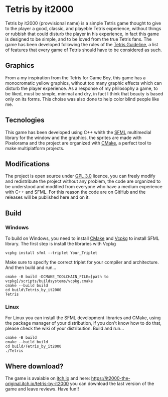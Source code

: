 # Tetris by it2000
Tetris by it2000 (provvisional name) is a simple Tetris game thought to give to the player a good, classic, and playeble Tetris experience, without things or rubbish that could disturb the player in his experience, in fact this game is designed to be simple, and to be loved from the true Tetris fans. The game has been developed following the rules of the [Tetris Guideline](https://tetris.wiki/Tetris_Guideline), a list of features that every game of Tetris should have to be considered as such.
## Graphics
From a my inspiration from the Tetris for Game Boy, this game has a monocromatic yellow graphics, without too many graphic effects which can disturb the player experience. As a response of my philosophy a game, to be liked, must be simple, minimal and dry, in fact I think that beauty is based only on its forms. This choise was also done to help color blind people like me.
## Tecnologies
This game has been developed using C++ whith the [SFML](https://www.sfml-dev.org/) multimedial library for the window and the graphics, the sprites are made with Pixelorama and the project are organized with [CMake](https://cmake.org/), a perfect tool to make multiplatform projects.
## Modifications
The project is open source under [GPL 3.0](https://www.gnu.org/licenses/gpl-3.0.en.html) licence, you can freely modify and redistribute the project without any problem, the code are organized to be understood and modified from everyone who have a medium experience with C++ and SFML. For this reason the code are on GitHub and the releases will be published here and on it.
## Build
### Windows
To build on Windows, you need to install [CMake](https://cmake.org/) and [Vcpkg](https://vcpkg.io/en/) to install SFML library. The first step is install the libraries with Vcpkg
```
vcpkg install sfml --triplet Your_Triplet
```
Make sure to specify the correct triplet for your compiler and architecture.
And then build and run...
```
cmake -B build -DCMAKE_TOOLCHAIN_FILE=[path to vcpkg]/scripts/buildsystems/vcpkg.cmake
cmake --build build
cd build\Tetris_by_it2000
Tetris
```
### Linux
For Linux you can install the SFML development libraries and CMake, using the package manager of your distribution, if you don't know how to do that, please check the wiki of your distribution.
Build and run...
```
cmake -B build
cmake --build build
cd build/Tetris_by_it2000
./Tetris
```
## Where download?
The game is avaiable on [itch.io](https://itch.io/) and here: https://it2000-the-original.itch.io/tetris-by-it2000 you can download the last version of the game and leave reviews. Have fun!!

